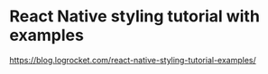 # React Native styling tutorial with examples
https://blog.logrocket.com/react-native-styling-tutorial-examples/
